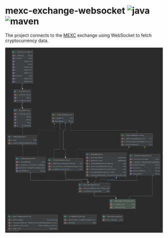 # mexc-exchange-websocket ![java](https://img.shields.io/badge/%20-java-orange) ![maven](https://img.shields.io/badge/%20-maven-blue)
The project connects to the  [MEXC](https://www.mexc.com/) exchange using WebSocket to fetch cryptocurrency data.

![UML](https://github.com/pjhsiao/mexc-exchange-websocket/blob/master/src/main/resources/doc/mexc.jpg)
